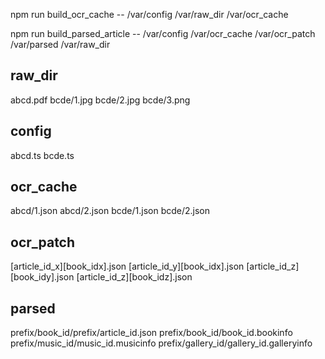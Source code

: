 npm run build_ocr_cache -- /var/config /var/raw_dir /var/ocr_cache

npm run build_parsed_article -- /var/config /var/ocr_cache /var/ocr_patch /var/parsed /var/raw_dir

## raw_dir

abcd.pdf
bcde/1.jpg
bcde/2.jpg
bcde/3.png

## config
abcd.ts
bcde.ts

## ocr_cache
abcd/1.json
abcd/2.json
bcde/1.json
bcde/2.json

## ocr_patch
[article_id_x][book_idx].json
[article_id_y][book_idx].json
[article_id_z][book_idy].json
[article_id_z][book_idz].json

## parsed
prefix/book_id/prefix/article_id.json
prefix/book_id/book_id.bookinfo
prefix/music_id/music_id.musicinfo
prefix/gallery_id/gallery_id.galleryinfo